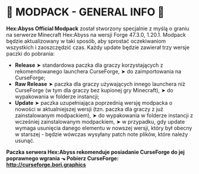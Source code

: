 # 🔹 MODPACK - GENERAL INFO 🔹
**Hex:Abyss Official Modpack** został stworzony specjalnie z myślą o graniu na serwerze Minecraft Hex:Abyss na wersji Forge 47.3.0, 1.20.1.
Modpack będzie aktualizowany w taki sposób, aby sprostać oczekiwaniom wszystkich i zaoszczędzić czas. Każdy update będzie zawierał trzy wersje paczki do pobrania:
- **Release**
  ➤ standardowa paczka dla graczy korzystających z rekomendowanego launchera CurseForge,
  ➤ do zaimportowania na CurseForge;
- **Raw Release**
  ➤ paczka dla graczy używających innego launchera niż CurseForge (w tym dla graczy bez kupionej gry Minecraft),
  ➤ do wypakowania w folderze instancji;
- **Update**
  ➤ paczka uzupełniająca poprzednią wersję modpacka o nowości w aktualniejszej wersji (tzn. paczka dla graczy z już zainstalowanym modpackiem),
  ➤ do wypakowania w folderze instancji z wcześniej zainstalowanym modpackiem,
  ➤ w przypadku, gdy update wymaga usunięcia danego elementu w nowszej wersji, który był obecny w starszej - będzie wówczas wysyłany patch note plików, które należy usunąć.

**Paczka serwera Hex:Abyss rekomenduje posiadanie CurseForge do jej poprawnego wgrania ⬎
Pobierz CurseForge: http://curseforge.bori.graphics**
